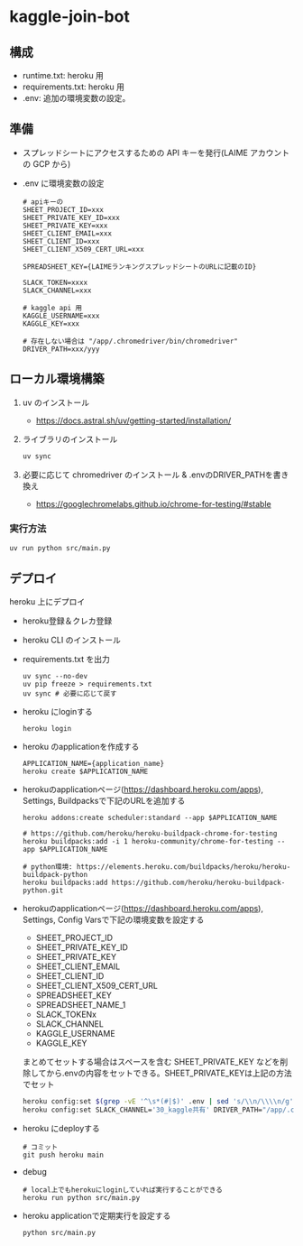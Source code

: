 # kaggle-join-bot

## 構成

- runtime.txt: heroku 用
- requirements.txt: heroku 用
- .env: 追加の環境変数の設定。

## 準備

- スプレッドシートにアクセスするための API キーを発行(LAIME アカウントの GCP から)
- .env に環境変数の設定

  ```
  # apiキーの
  SHEET_PROJECT_ID=xxx
  SHEET_PRIVATE_KEY_ID=xxx
  SHEET_PRIVATE_KEY=xxx
  SHEET_CLIENT_EMAIL=xxx
  SHEET_CLIENT_ID=xxx
  SHEET_CLIENT_X509_CERT_URL=xxx

  SPREADSHEET_KEY={LAIMEランキングスプレッドシートのURLに記載のID}

  SLACK_TOKEN=xxxx
  SLACK_CHANNEL=xxx

  # kaggle api 用
  KAGGLE_USERNAME=xxx
  KAGGLE_KEY=xxx

  # 存在しない場合は "/app/.chromedriver/bin/chromedriver"
  DRIVER_PATH=xxx/yyy
  ```

## ローカル環境構築

1. uv のインストール
   - https://docs.astral.sh/uv/getting-started/installation/

2. ライブラリのインストール

    ```sh
    uv sync
    ```

3. 必要に応じて chromedriver のインストール & .envのDRIVER_PATHを書き換え
    - https://googlechromelabs.github.io/chrome-for-testing/#stable

### 実行方法
```sh
uv run python src/main.py
```

## デプロイ

heroku 上にデプロイ

- heroku登録＆クレカ登録

- heroku CLI のインストール

- requirements.txt を出力
  ```
  uv sync --no-dev
  uv pip freeze > requirements.txt 
  uv sync # 必要に応じて戻す
  ```

- heroku にloginする
  ```
  heroku login
  ```

- heroku のapplicationを作成する
  ```
  APPLICATION_NAME={application_name}
  heroku create $APPLICATION_NAME
  ```

- herokuのapplicationページ(https://dashboard.heroku.com/apps), Settings, Buildpacksで下記のURLを追加する
  ```
  heroku addons:create scheduler:standard --app $APPLICATION_NAME

  # https://github.com/heroku/heroku-buildpack-chrome-for-testing
  heroku buildpacks:add -i 1 heroku-community/chrome-for-testing --app $APPLICATION_NAME

  # python環境: https://elements.heroku.com/buildpacks/heroku/heroku-buildpack-python
  heroku buildpacks:add https://github.com/heroku/heroku-buildpack-python.git
  ```

- herokuのapplicationページ(https://dashboard.heroku.com/apps), Settings, Config Varsで下記の環境変数を設定する
  - SHEET_PROJECT_ID
  - SHEET_PRIVATE_KEY_ID
  - SHEET_PRIVATE_KEY
  - SHEET_CLIENT_EMAIL
  - SHEET_CLIENT_ID
  - SHEET_CLIENT_X509_CERT_URL
  - SPREADSHEET_KEY
  - SPREADSHEET_NAME_1
  - SLACK_TOKENx
  - SLACK_CHANNEL
  - KAGGLE_USERNAME
  - KAGGLE_KEY

  まとめてセットする場合はスペースを含む SHEET_PRIVATE_KEY などを削除してから.envの内容をセットできる。SHEET_PRIVATE_KEYは上記の方法でセット
  ```sh
  heroku config:set $(grep -vE '^\s*(#|$)' .env | sed 's/\\n/\\\\n/g' | paste -sd " " -)
  heroku config:set SLACK_CHANNEL='30_kaggle共有' DRIVER_PATH="/app/.chrome-for-testing/chromedriver-linux64/chromedriver"
  ```

- heroku にdeployする
  ```
  # コミット
  git push heroku main
  ```

- debug
  ```
  # local上でもherokuにloginしていれば実行することができる
  heroku run python src/main.py
  ```

- heroku applicationで定期実行を設定する
  ```
  python src/main.py
  ```